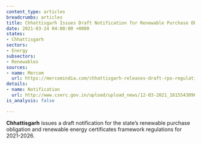 ```yaml
---
content_type: articles
breadcrumbs: articles
title: Chhattisgarh Issues Draft Notification for Renewable Purchase Obligation
date: 2021-03-24 04:00:00 +0000
states:
- Chhattisgarh
sectors:
- Energy
subsectors:
- Renewables
sources:
- name: Mercom
  url: https://mercomindia.com/chhattisgarh-releases-draft-rpo-regulations/
details:
- name: Notification
  url: http://www.cserc.gov.in/upload/upload_news/12-03-2021_16155430961.pdf
is_analysis: false

---
```

**Chhattisgarh** issues a draft notification for the state’s renewable purchase obligation and renewable energy certificates framework regulations for 2021-2026.